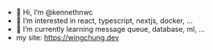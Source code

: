 - 👋 Hi, I’m @kennethnwc
- 👀 I’m interested in react, typescript, nextjs, docker, ...
- 🌱 I’m currently learning message queue, database, ml, ...
- my site: https://wingchung.dev
